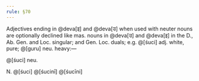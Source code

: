 ```yaml
---
rule: §70
---
```


Adjectives ending in @deva[इ] and @deva[उ] when used with neuter nouns are optionally declined like mas. nouns in @deva[उ] and @deva[इ] in the D., Ab. Gen. and Loc. singular; and Gen. Loc. duals; e.g. @[śuci] adj. white, pure; @[guru] neu. heavy:—

@[śuci] neu.

N. @[śuci] @[śucinī] @[śucīni]